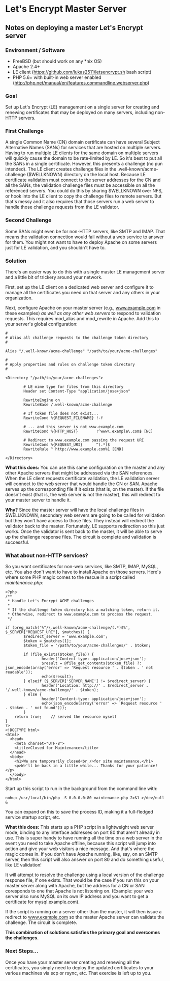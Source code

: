 # Let's Encrypt Master Server
## Notes on deploying a master Let's Encrypt server

### Environment / Software
* FreeBSD (but should work on any *nix OS)
* Apache 2.4+
* LE client (https://github.com/lukas2511/letsencrypt.sh bash script)
* PHP 5.6+ with built-in web server enabled (http://php.net/manual/en/features.commandline.webserver.php)

### Goal
Set up Let's Encrypt (LE) management on a single server for creating and renewing certificates that may be deployed on many servers, including non-HTTP servers.

### First Challenge
A single Common Name (CN) domain certificate can have several Subject Alternative Names (SANs) for services that are hosted on multiple servers. Having to run multiple LE clients for the same domain on multiple servers will quickly cause the domain to be rate-limited by LE.  So it's best to put all the SANs in a single certificate. However, this presents a challenge (no pun intended).  The LE client creates challenge files in the .well-known/acme-challenge ($WELLKNOWN) directory on the local host. Because LE certificate validation must connect to the server addresses for the CN and all the SANs, the validation challenge files must be accessible on all the referenced servers.  You could do this by sharing $WELLKNOWN over NFS, or hook into the LE client to copy the challenge files to remote servers. But that's messy and it also requires that those servers run a web server to handle those challenge requests from the LE validator.

### Second Challenge
Some SANs might even be for non-HTTP servers, like SMTP and IMAP. That means the validation connection would fail without a web service to answer for them.  You might not want to have to deploy Apache on some servers just for LE validation, and you shouldn't have to.

### Solution
There's an easier way to do this with a single master LE management server and a little bit of trickery around your network.

First, set up the LE client on a dedicated web server and configure it to manage all the certificates you need on that server and any others in your organization.

Next, configure Apache on your master server (e.g., www.example.com in these examples) *as well as any other web servers* to respond to validation requests. This requires mod_alias and mod_rewrite in Apache. Add this to your server's global configuration:

```
#
# Alias all challenge requests to the challenge token directory
#

Alias "/.well-known/acme-challenge" "/path/to/your/acme-challenges"

#
# Apply properties and rules on challenge token directory
#

<Directory "/path/to/your/acme-challenges">

        # LE mime type for files from this directory
        Header set Content-Type "application/jose+json"

        RewriteEngine on
        RewriteBase /.well-known/acme-challenge

        # If token file does not exist...
        RewriteCond %{REQUEST_FILENAME} !-f

        # ... and this server is not www.example.com
        RewriteCond %{HTTP_HOST}        !^www\.example\.com$ [NC]

        # Redirect to www.example.com passing the request URI
        RewriteCond %{REQUEST_URI}      ^(.*)$
        RewriteRule ^ http://www.example.com%1 [END]

</Directory>
```

**What this does:** You can use this same configuration on the master and any other Apache servers that might be addressed via the SAN references. When the LE client requests certificate validation, the LE validation server will connect to the web server that would handle the CN or SAN. Apache serves up the corresponding file if it exists (that is, on the master).  If the file doesn't exist (that is, the web server is not the master), this will redirect to your master server to handle it.

**Why?** Since the master server will have the local challenge files in $WELLKNOWN, secondary web servers are going to be called for validation but they won't have access to those files. They instead will redirect the validator back to the master. Fortunately, LE supports redirection so this just works.  Once the validator is sent back to the master, it will be able to serve up the challenge response files.  The circuit is complete and validation is successful.

### What about non-HTTP services?

So you want certificates for non-web services, like SMTP, IMAP, MySQL, etc.  You also don't want to have to install Apache on those servers. Here's where some PHP magic comes to the rescue in a script called *maintenance.php*:

```
<?php
/**
 * Handle Let's Encrypt ACME challenges
 *
 * If the challenge token directory has a matching token, return it.
 * Otherwise, redirect to www.example.com to process the request.
 */

if (preg_match('%^/\.well-known/acme-challenge/(.*)$%', $_SERVER["REQUEST_URI"], $matches)) {
        $redirect_server = 'www.example.com';
        $token = $matches[1];
        $token_file = '/path/to/your/acme-challenges/' . $token;

        if (file_exists($token_file)) {
                header('Content-type: application/jose+json');
                $result = @file_get_contents($token_file) ?: json_encode(array('error' => 'Request resource ' . $token . ' not readable'));
                echo($result);
        } elseif ($_SERVER['SERVER_NAME'] != $redirect_server) {
                header('Location: http://' . $redirect_server . '/.well-known/acme-challenge/' . $token);
        } else {
                header('Content-type: application/jose+json');
                echo(json_encode(array('error' => 'Request resource ' . $token . ' not found')));
        }
    return true;    // served the resource myself
}
?>
<!DOCTYPE html>
<html>
  <head>
    <meta charset="UTF-8">
    <title>Closed for Maintenance</title>
  </head>
  <body>
    <h1>We are temporarily closed<br />for site maintenance.</h1>
    <p>We'll be back in a little while... Thanks for your patience!</p>
  </body>
</html>
```

Start up this script to run in the background from the command line with:

```
nohup /usr/local/bin/php -S 0.0.0.0:80 maintenance.php 2>&1 >/dev/null &
```

You can expand on this to save the process ID, making it a full-fledged service startup script, etc.

**What this does:** This starts up a PHP script in a lightweight web server mode, binding to any interface addresses on port 80 that aren't already in use. This is super handy to have running all the time on a web server in the event you need to take Apache offline, because this script will jump into action and give your web visitors a nice message.  And that's where the magic comes in. If you don't have Apache running, like, say, on an SMTP server, then this script will also answer on port 80 and do something useful, like LE validation!

It will attempt to resolve the challenge using a local version of the challenge response file, if one exists.  That would be the case if you run this on your master server along with Apache, but the address for a CN or SAN coresponds to one that Apache is not listening on.  (Example: your web server also runs MySQL on its own IP address and you want to get a certificate for mysql.example.com).

If the script is running on a server other than the master, it will then issue a redirect to www.example.com so the master Apache server can validate the challenge.  The circuit is complete.

**This combination of solutions satisfies the primary goal and overcomes the challenges.**

### Next Steps...

Once you have your master server creating and renewing all the certificates, you simply need to deploy the updated certificates to your various machines via scp or rsync, etc. That exercise is left up to you.
